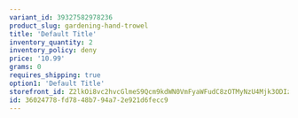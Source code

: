 ```yaml
---
variant_id: 39327582978236
product_slug: gardening-hand-trowel
title: 'Default Title'
inventory_quantity: 2
inventory_policy: deny
price: '10.99'
grams: 0
requires_shipping: true
option1: 'Default Title'
storefront_id: Z2lkOi8vc2hvcGlmeS9Qcm9kdWN0VmFyaWFudC8zOTMyNzU4Mjk3ODIzNg==
id: 36024778-fd78-48b7-94a7-2e921d6fecc9
---
```

